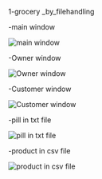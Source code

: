 
1-grocery _by_filehandling

-main window

![main window](https://user-images.githubusercontent.com/72269263/213895274-0d733926-8f18-4fcd-8d18-e6084531783f.PNG)


-Owner window

![Owner window](https://user-images.githubusercontent.com/72269263/213895286-f68fd780-8fac-4d3a-99d9-9f95ede672af.PNG)

-Customer window

![Customer window](https://user-images.githubusercontent.com/72269263/213895306-95c1f178-aca9-490a-9a40-4a103db4e8e9.PNG)


-pill in txt file

![pill in txt file](https://user-images.githubusercontent.com/72269263/213895292-d573d927-d9a3-47ed-9eac-9c530bd28879.PNG)

-product in csv file

![product in csv file](https://user-images.githubusercontent.com/72269263/213895298-a464d258-c710-4fac-94de-68b5fd2cee95.PNG)



